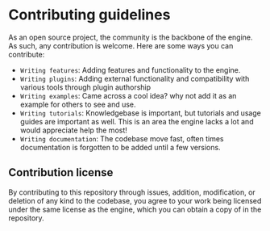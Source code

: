 # Contributing guidelines

As an open source project, the community is the backbone of the engine. As such, any contribution is welcome. Here are some ways you can contribute:

* `Writing features`: Adding features and functionality to the engine.
* `Writing plugins`: Adding external functionality and compatibility with various tools through plugin authorship
* `Writing examples`: Came across a cool idea? why not add it as an example for others to see and use.
* `Writing tutorials`: Knowledgebase is important, but tutorials and usage guides are important as well. This is an area the engine lacks a lot and would appreciate help the most!
* `Writing documentation`: The codebase move fast, often times documentation is forgotten to be added until a few versions.

## Contribution license
By contributing to this repository through issues, addition, modification, or deletion of any kind to the codebase,
you agree to your work being licensed under the same license as the engine, which you can obtain a copy of in the repository.
